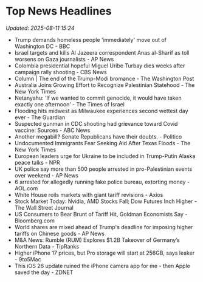 # Top News Headlines

_Updated: 2025-08-11 15:24_

- Trump demands homeless people 'immediately' move out of Washington DC - BBC
- Israel targets and kills Al Jazeera correspondent Anas al-Sharif as toll worsens on Gaza journalists - AP News
- Colombia presidential hopeful Miguel Uribe Turbay dies weeks after campaign rally shooting - CBS News
- Column | The end of the Trump-Modi bromance - The Washington Post
- Australia Joins Growing Effort to Recognize Palestinian Statehood - The New York Times
- Netanyahu: ‘If we wanted to commit genocide, it would have taken exactly one afternoon’ - The Times of Israel
- Flooding hits midwest as Milwaukee experiences second wettest day ever - The Guardian
- Suspected gunman in CDC shooting had grievance toward Covid vaccine: Sources - ABC News
- Another megabill? Senate Republicans have their doubts. - Politico
- Undocumented Immigrants Fear Seeking Aid After Texas Floods - The New York Times
- European leaders urge for Ukraine to be included in Trump-Putin Alaska peace talks - NPR
- UK police say more than 500 people arrested in pro-Palestinian events over weekend - AP News
- 6 arrested for allegedly running fake police bureau, extorting money - AOL.com
- White House roils markets with giant tariff revisions - Axios
- Stock Market Today: Nvidia, AMD Stocks Fall; Dow Futures Inch Higher - The Wall Street Journal
- US Consumers to Bear Brunt of Tariff Hit, Goldman Economists Say - Bloomberg.com
- World shares are mixed ahead of Trump's deadline for imposing higher tariffs on Chinese goods - AP News
- M&A News: Rumble (RUM) Explores $1.2B Takeover of Germany’s Northern Data - TipRanks
- Higher iPhone 17 prices, but Pro storage will start at 256GB, says leaker - 9to5Mac
- This iOS 26 update ruined the iPhone camera app for me - then Apple saved the day - ZDNET